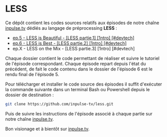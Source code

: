 # LESS

Ce dépôt contient les codes sources relatifs aux épisodes de notre chaîne [inpulse.tv](https://www.inpulse.tv) dédiés au langage de préprocessing **LESS** :
- [ep.5 - LESS is Beautiful - [LESS partie.1] [1ntro] [#devtech]](https://www.youtube.com/watch?v=oNJdi28ST-Y&list=PLORtqNVm6r7CkRoQ_mxLB-QDhm-8nR3ov&index=1)
- [ep.6 - LESS is Best - [LESS partie.2] [1ntro] [#devtech]](https://www.youtube.com/watch?v=u7LYRGraGMQ&list=PLORtqNVm6r7CkRoQ_mxLB-QDhm-8nR3ov&index=2)
- ep.X - LESS on the Mix - [LESS partie.3] [1ntro] [#devtech]

Chaque dossier contient le code permettant de réaliser et suivre le tutoriel de l'épisode correspondant. Chaque épisode repart depuis l'état du précédent, de fait le code contenu dans le dossier de l'épisode 6 est le rendu final de l'épisode 5.

Pour télécharger et installer le code source des épisodes il suffit d'exécuter la commande suivante dans un terminal Bash ou Powershell depuis le dossier de destination :
```bash
git clone https://github.com/inpulse-tv/less.git
```
Puis de suivre les instructions de l'épisode associé à chaque partie sur notre chaîne [inpulse.tv](https://www.inpulse.tv).

Bon visionage et à bientôt sur [inpulse.tv](https://www.inpulse.tv).
